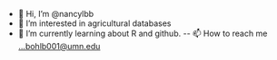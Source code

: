 - 👋 Hi, I’m @nancylbb
- 👀 I’m interested in agricultural databases
- 🌱 I’m currently learning about R and github.
-- 📫 How to reach me ...bohlb001@umn.edu

<!---
nancylbb/nancylbb is a ✨ special ✨ repository because its `README.md` (this file) appears on your GitHub profile.
You can click the Preview link to take a look at your changes.
--->
